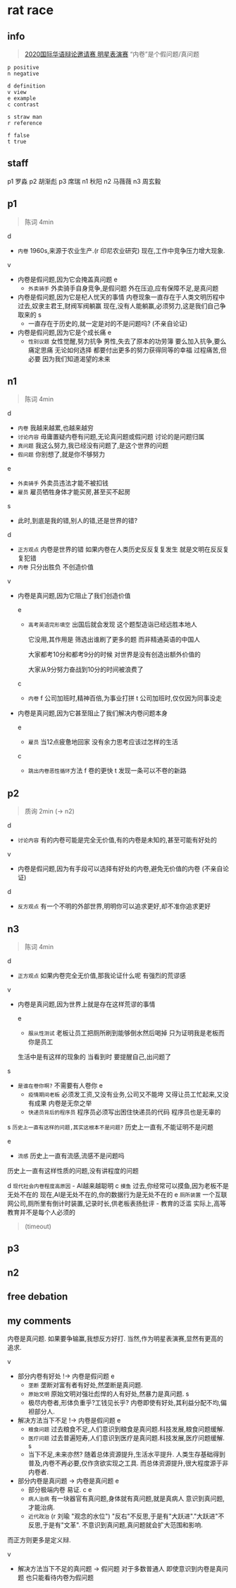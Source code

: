 # rat race

## info

> [2020国际华语辩论邀请赛 明星表演赛](https://www.bilibili.com/video/BV1uo4y1f7Ba?p=1)
> “内卷”是个假问题/真问题

```alias
p positive
n negative

d definition
v view
e example
c contrast

s straw man
r reference

f false
t true
```

## staff

p1 罗淼
p2 胡渐彪
p3 席瑞
n1 秋阳
n2 马薇薇
n3 周玄毅

## p1

> 陈词 4min

d 
- `内卷`
  1960s,来源于农业生产.(r 印尼农业研究)
  现在,工作中竞争压力增大现象.

v
- 内卷是假问题,因为它会掩盖真问题
  e 
  - `外卖骑手`
    外卖骑手自身竞争,是假问题
    外在压迫,应有保障不足,是真问题
- 内卷是假问题,因为它是杞人忧天的事情
  内卷现象一直存在于人类文明历程中
  过去,奴隶主君王,财阀军阀躺赢
  现在,没有人能躺赢,必须努力,这是我们自己争取来的
  s 
  - 一直存在于历史的,就一定是对的不是问题吗?
    (不亲自论证)
- 内卷是假问题,因为它是个成长痛
  e 
  - `性别议题`
    女性觉醒,努力抗争
    男性,失去了原本的功劳簿
    要么加入抗争,要么痛定思痛
    无论如何选择
    都要付出更多的努力获得同等的幸福
    过程痛苦,但必要
    因为我们知道渴望的未来

## n1

> 陈词 4min

d
- `内卷`
  我越来越累,也越来越穷
- `讨论内容`
  毋庸置疑内卷有问题,无论真问题或假问题
  讨论的是问题归属
- `真问题`
  我这么努力,我已经没有问题了,是这个世界的问题
- `假问题`
  你别想了,就是你不够努力

e 
- `外卖骑手`
  外卖员违法才能不被扣钱
- `雇员`
  雇员牺牲身体才能买房,甚至买不起房

s
- 此时,到底是我的错,别人的错,还是世界的错?

d 
- `正方观点`
  内卷是世界的错
  如果内卷在人类历史反反复复发生
  就是文明在反反复复犯错
- `内卷`
  只分出胜负
  不创造价值

v
- 内卷是真问题,因为它阻止了我们创造价值

  e 
  - `高考英语完形填空`
    出国后就会发现
    这个题型造诣已经远胜本地人

    它没用,其作用是
    筛选出谁刷了更多的题
    而非精通英语的中国人

    大家都考10分和都考9分的时候
    对世界是没有创造出额外价值的

    大家从9分努力奋战到10分的时间被浪费了

  c 
  - `内卷`
    f 公司加班时,精神百倍,为事业打拼
    t 公司加班时,仅仅因为同事没走

- 内卷是真问题,因为它甚至阻止了我们解决内卷问题本身

  e 
  - `雇员`
    当12点疲惫地回家
    没有余力思考应该过怎样的生活

  c 
  - `跳出内卷恶性循环`方法
    f 卷的更快
    t 发现一条可以不卷的新路

## p2

> 质询 2min (-> n2)

d 
- `讨论内容`
  有的内卷可能是完全无价值,有的内卷是未知的,甚至可能有好处的

v
- 内卷是假问题,因为有手段可以选择有好处的内卷,避免无价值的内卷
  (不亲自论证)

d 
- `反方观点`
  有一个不明的外部世界,明明你可以追求更好,却不准你追求更好

## n3

> 陈词 4min

d 
- `正方观点`
  如果内卷完全无价值,那我论证什么呢
  有强烈的荒谬感

v
- 内卷是真问题,因为世界上就是存在这样荒谬的事情
  
  e 
  - `服从性测试`
    老板让员工把厕所刷到能够倒水然后喝掉
    只为证明我是老板而你是员工

  生活中是有这样的现象的
  当看到时
  要提醒自己,出问题了

s 
- `是谁在卷你啊?`
  不需要有人卷你
  e 
  - `疫情期间老板`
    必须发工资,又没有业务,公司又不能垮
    又得让员工忙起来,又没有成果
    内卷是无奈之举
  - `快递员背后的程序员`
    程序员必须写出困住快递员的代码
    程序员也是无辜的

s `历史上一直有这样的问题,其实这根本不是问题?`
  历史上一直有,不能证明不是问题

  e 
  - `流感`
    历史上一直有流感,流感不是问题吗
  
  历史上一直有这样性质的问题,没有讲程度的问题

  d `现代社会内卷程度高原因`
    - AI越来越聪明
      c `摸鱼`
        过去,你经常可以摸鱼,因为老板不是无处不在的
        现在,AI是无处不在的,你的数据行为是无处不在的
      e `厕所装置`
        一个互联网公司,厕所里有倒计时装置,记录时长,供老板表扬批评
    - 教育的泛滥
      实际上,高等教育并不是每个人必须的

> (timeout)

## p3



## n2



## free debation


## my comments

内卷是真问题.
如果要争输赢,我想反方好打.
当然,作为明星表演赛,显然有更高的追求.

v
- 部分内卷有好处 !-> 内卷是假问题
  e
  - `垄断`
  垄断对富有者有好处,然垄断是真问题.
  - `原始文明`
  原始文明对强壮彪悍的人有好处,然暴力是真问题.
  s 
  - 极尽内卷者,形体负重乎?工钱见长乎?
    内卷即使有好处,其利益分配不均,偏袒部分人.
- 解决方法当下不足 !-> 内卷是假问题
  e
  - `粮食问题`
    过去粮食不足,人们意识到粮食是真问题.科技发展,粮食问题缓解.
  - `医疗问题`
    过去普遍短寿,人们意识到医疗是真问题.科技发展,医疗问题缓解.
  s
  - 当下不足,未来亦然?
    随着总体资源提升,生活水平提升.
    人类生存基础得到普及,内卷不再必要,仅作贪欲实现之工具.
    而总体资源提升,很大程度源于非内卷者.
- 部分内卷是真问题 -> 内卷是真问题
  e
  - 部分极端内卷
  易证.
  c e
  - `病人治病`
    有一块器官有真问题,身体就有真问题,就是真病人
    意识到真问题,才能治病.
  - `近代政治` (r 刘瑜 "观念的水位")
    "反右"不反思,于是有"大跃进"."大跃进"不反思,于是有"文革".
    不意识到真问题,真问题就会扩大范围和影响.

而正方则更多是定义辩.

v
- 解决方法当下不足的真问题 -> 假问题
  对于多数普通人
  即使意识到内卷是真问题
  也只能看待内卷为假问题



